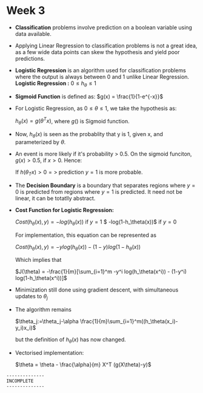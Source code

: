# Week 3

- **Classification** problems involve prediction on a boolean variable using data available.
- Applying Linear Regression to classification problems is not a great idea, as a few wide data points can skew the hypothesis and yield poor predictions.
- **Logistic Regression** is an algorithm used for classification problems where the output is always between 0 and 1 unlike Linear Regression. **Logistic Regression :** $0 \leq h_\theta \leq 1$  
- **Sigmoid Function** is defined as: $g(x) = \frac{1}{1-e^{-x}}$
- For Logistic Regression, as $0 \leq \theta \leq 1$, we take the hypothesis as:

    $h_\theta(x) = g(\theta^T x)$, where $g()$ is Sigmoid function.

- Now, $h_\theta (x)$ is seen as the probablity that y is 1, given x, and parameterized by $\theta$.
- An event is more likely if it's probability > 0.5. On the sigmoid funciton, $g(x) > 0.5$, if $x > 0$. Hence:

    If $h(\theta_T x) > 0 =>$ prediction $y = 1$ is more probable.

- The **Decision Boundary** is a boundary that separates regions where $y = 0$ is predicted from regions where $y=1$ is predicted. It need not be linear, it can be totatlly abstract.
  
- **Cost Function for Logistic Regression:**

    $Cost(h_\theta(x),y) = -log(h_\theta(x))$ if $y=1$
            $ -log(1-h_\theta(x))$ if $y=0$  

    For implementation, this equation can be represented as

    $Cost(h_\theta(x),y) = -y log(h_\theta(x)) - (1-y) log(1-h_\theta(x))$  

    Which implies that

    $J(\theta) = -\frac{1}{m}[\sum_{i=1}^m -y^i log(h_\theta(x^i)) - (1-y^i) log(1-h_\theta(x^i))]$

- Minimization still done using gradient descent, with simultaneous updates to $\theta_j$
- The algorithm remains

  $\theta_j:=\theta_j-\alpha \frac{1}{m}\sum_{i=1}^m((h_\theta(x_i)-y_i)x_i)$

  but the definition of $h_\theta(x)$ has now changed.

- Vectorised implementation:

    $\theta = \theta - \frac{\alpha}{m} X^T (g(X\theta)-y)$
```
--------------
INCOMPLETE
--------------
```